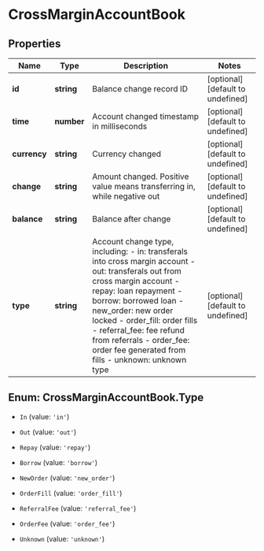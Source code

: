 # CrossMarginAccountBook

## Properties

Name | Type | Description | Notes
------------ | ------------- | ------------- | -------------
**id** | **string** | Balance change record ID | [optional] [default to undefined]
**time** | **number** | Account changed timestamp in milliseconds | [optional] [default to undefined]
**currency** | **string** | Currency changed | [optional] [default to undefined]
**change** | **string** | Amount changed. Positive value means transferring in, while negative out | [optional] [default to undefined]
**balance** | **string** | Balance after change | [optional] [default to undefined]
**type** | **string** | Account change type, including:  - in: transferals into cross margin account - out: transferals out from cross margin account - repay: loan repayment - borrow: borrowed loan - new_order: new order locked - order_fill: order fills - referral_fee: fee refund from referrals - order_fee: order fee generated from fills - unknown: unknown type | [optional] [default to undefined]

## Enum: CrossMarginAccountBook.Type

* `In` (value: `'in'`)

* `Out` (value: `'out'`)

* `Repay` (value: `'repay'`)

* `Borrow` (value: `'borrow'`)

* `NewOrder` (value: `'new_order'`)

* `OrderFill` (value: `'order_fill'`)

* `ReferralFee` (value: `'referral_fee'`)

* `OrderFee` (value: `'order_fee'`)

* `Unknown` (value: `'unknown'`)


